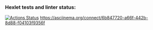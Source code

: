 ### Hexlet tests and linter status:
[![Actions Status](https://github.com/sp0on4/python-project-49/workflows/hexlet-check/badge.svg)](https://github.com/sp0on4/python-project-49/actions)
https://asciinema.org/connect/6b847720-a66f-442b-8d88-f04103f9356f
